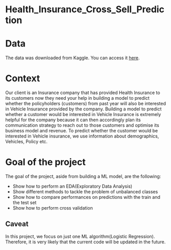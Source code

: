 # Health_Insurance_Cross_Sell_Prediction

# Data

The data was downloaded from Kaggle.
You can access it [here](https://www.kaggle.com/datasets/anmolkumar/health-insurance-cross-sell-prediction).

# Context

Our client is an Insurance company that has provided Health Insurance to its customers now they need your help in building a model to predict whether the policyholders (customers) from past year will also be interested in Vehicle Insurance provided by the company.
Building a model to predict whether a customer would be interested in Vehicle Insurance is extremely helpful for the company because it can then accordingly plan its communication strategy to reach out to those customers and optimise its business model and revenue.
To predict whether the customer would be interested in Vehicle insurance, we use information about demographics, Vehicles, Policy etc.

# Goal of the project

The goal of the project, aside from building a ML model, are the following:
*   Show how to perform an EDA(Exploratory Data Analysis)
*   Show different methods to tackle the problem of unbalanced classes
*   Show how to compare performances on predictions with the train and the test set
*   Show how to perform cross validation

## Caveat

In this project, we focus on just one ML algorithm(Logistic Regression). Therefore, it is very likely that the current code will be updated in the future.
